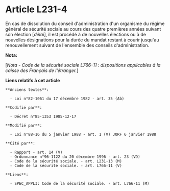 # Article L231-4

En cas de dissolution du conseil d'administration d'un organisme du régime général de sécurité sociale au cours des quatre
premières années suivant son élection [*délai*], il est procédé à de nouvelles élections ou à de nouvelles désignations pour
la durée du mandat restant à courir jusqu'au renouvellement suivant de l'ensemble des conseils d'administration.

**Nota:**

[*Nota - Code de la sécurité sociale L766-11 : dispositions applicables à la caisse des Français de l'étranger.*]

**Liens relatifs à cet article**

	**Anciens textes**:

	  - Loi n°82-1061 du 17 décembre 1982 - art. 35 (Ab)

	**Codifié par**:

	  - Décret n°85-1353 1985-12-17

	**Modifié par**:

	  - Loi n°88-16 du 5 janvier 1988 - art. 1 (V) JORF 6 janvier 1988

	**Cité par**:

	  - Rapport - art. 14 (V)
	  - Ordonnance n°96-1122 du 20 décembre 1996 - art. 23 (VD)
	  - Code de la sécurité sociale. - art. L231-13 (M)
	  - Code de la sécurité sociale. - art. L766-11 (V)

	**Liens**:

	  - SPEC_APPLI: Code de la sécurité sociale. - art. L766-11 (M)
